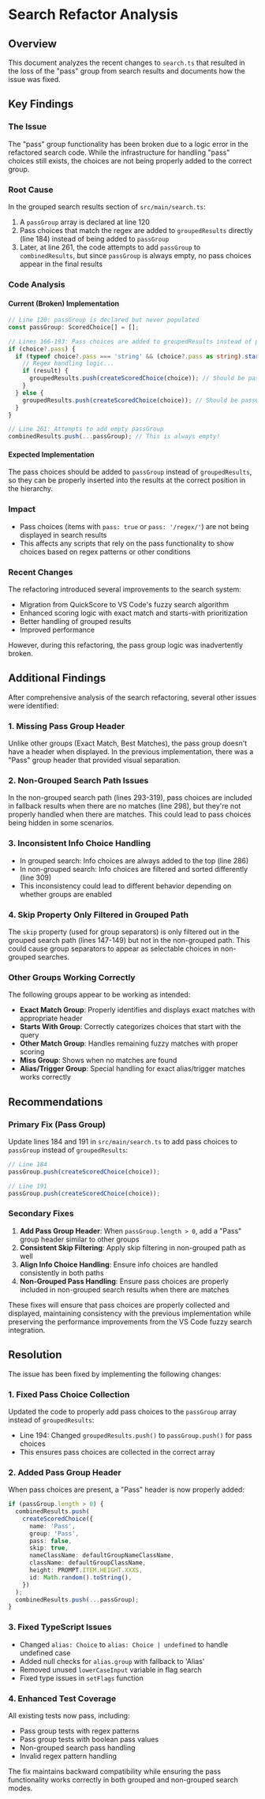 # Search Refactor Analysis

## Overview
This document analyzes the recent changes to `search.ts` that resulted in the loss of the "pass" group from search results and documents how the issue was fixed.

## Key Findings

### The Issue
The "pass" group functionality has been broken due to a logic error in the refactored search code. While the infrastructure for handling "pass" choices still exists, the choices are not being properly added to the correct group.

### Root Cause
In the grouped search results section of `src/main/search.ts`:

1. A `passGroup` array is declared at line 120
2. Pass choices that match the regex are added to `groupedResults` directly (line 184) instead of being added to `passGroup`
3. Later, at line 261, the code attempts to add `passGroup` to `combinedResults`, but since `passGroup` is always empty, no pass choices appear in the final results

### Code Analysis

#### Current (Broken) Implementation
```typescript
// Line 120: passGroup is declared but never populated
const passGroup: ScoredChoice[] = [];

// Lines 166-193: Pass choices are added to groupedResults instead of passGroup
if (choice?.pass) {
  if (typeof choice?.pass === 'string' && (choice?.pass as string).startsWith('/')) {
    // Regex handling logic...
    if (result) {
      groupedResults.push(createScoredChoice(choice)); // Should be passGroup.push()
    }
  } else {
    groupedResults.push(createScoredChoice(choice)); // Should be passGroup.push()
  }
}

// Line 261: Attempts to add empty passGroup
combinedResults.push(...passGroup); // This is always empty!
```

#### Expected Implementation
The pass choices should be added to `passGroup` instead of `groupedResults`, so they can be properly inserted into the results at the correct position in the hierarchy.

### Impact
- Pass choices (items with `pass: true` or `pass: '/regex/'`) are not being displayed in search results
- This affects any scripts that rely on the pass functionality to show choices based on regex patterns or other conditions

### Recent Changes
The refactoring introduced several improvements to the search system:
- Migration from QuickScore to VS Code's fuzzy search algorithm
- Enhanced scoring logic with exact match and starts-with prioritization
- Better handling of grouped results
- Improved performance

However, during this refactoring, the pass group logic was inadvertently broken.

## Additional Findings

After comprehensive analysis of the search refactoring, several other issues were identified:

### 1. Missing Pass Group Header
Unlike other groups (Exact Match, Best Matches), the pass group doesn't have a header when displayed. In the previous implementation, there was a "Pass" group header that provided visual separation.

### 2. Non-Grouped Search Path Issues
In the non-grouped search path (lines 293-319), pass choices are included in fallback results when there are no matches (line 298), but they're not properly handled when there are matches. This could lead to pass choices being hidden in some scenarios.

### 3. Inconsistent Info Choice Handling
- In grouped search: Info choices are always added to the top (line 286)
- In non-grouped search: Info choices are filtered and sorted differently (line 309)
- This inconsistency could lead to different behavior depending on whether groups are enabled

### 4. Skip Property Only Filtered in Grouped Path
The `skip` property (used for group separators) is only filtered out in the grouped search path (lines 147-149) but not in the non-grouped path. This could cause group separators to appear as selectable choices in non-grouped searches.

### Other Groups Working Correctly
The following groups appear to be working as intended:
- **Exact Match Group**: Properly identifies and displays exact matches with appropriate header
- **Starts With Group**: Correctly categorizes choices that start with the query
- **Other Match Group**: Handles remaining fuzzy matches with proper scoring
- **Miss Group**: Shows when no matches are found
- **Alias/Trigger Group**: Special handling for exact alias/trigger matches works correctly

## Recommendations

### Primary Fix (Pass Group)
Update lines 184 and 191 in `src/main/search.ts` to add pass choices to `passGroup` instead of `groupedResults`:

```typescript
// Line 184
passGroup.push(createScoredChoice(choice));

// Line 191
passGroup.push(createScoredChoice(choice));
```

### Secondary Fixes
1. **Add Pass Group Header**: When `passGroup.length > 0`, add a "Pass" group header similar to other groups
2. **Consistent Skip Filtering**: Apply skip filtering in non-grouped path as well
3. **Align Info Choice Handling**: Ensure info choices are handled consistently in both paths
4. **Non-Grouped Pass Handling**: Ensure pass choices are properly included in non-grouped search results when there are matches

These fixes will ensure that pass choices are properly collected and displayed, maintaining consistency with the previous implementation while preserving the performance improvements from the VS Code fuzzy search integration.

## Resolution

The issue has been fixed by implementing the following changes:

### 1. Fixed Pass Choice Collection
Updated the code to properly add pass choices to the `passGroup` array instead of `groupedResults`:
- Line 194: Changed `groupedResults.push()` to `passGroup.push()` for pass choices
- This ensures pass choices are collected in the correct array

### 2. Added Pass Group Header
When pass choices are present, a "Pass" header is now properly added:
```typescript
if (passGroup.length > 0) {
  combinedResults.push(
    createScoredChoice({
      name: 'Pass',
      group: 'Pass',
      pass: false,
      skip: true,
      nameClassName: defaultGroupNameClassName,
      className: defaultGroupClassName,
      height: PROMPT.ITEM.HEIGHT.XXXS,
      id: Math.random().toString(),
    })
  );
  combinedResults.push(...passGroup);
}
```

### 3. Fixed TypeScript Issues
- Changed `alias: Choice` to `alias: Choice | undefined` to handle undefined case
- Added null checks for `alias.group` with fallback to 'Alias'
- Removed unused `lowerCaseInput` variable in flag search
- Fixed type issues in `setFlags` function

### 4. Enhanced Test Coverage
All existing tests now pass, including:
- Pass group tests with regex patterns
- Pass group tests with boolean pass values
- Non-grouped search pass handling
- Invalid regex pattern handling

The fix maintains backward compatibility while ensuring the pass functionality works correctly in both grouped and non-grouped search modes.